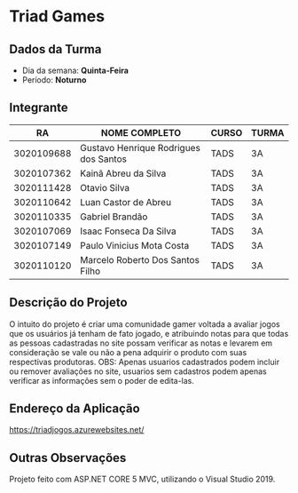 # **Triad Games**

## Dados da Turma
* Dia da semana: **Quinta-Feira**
* Período: **Noturno**

## Integrante
| RA   | NOME COMPLETO | CURSO | TURMA |
|------|---------------|-------|-------|
| 3020109688 | Gustavo Henrique Rodrigues dos Santos  | TADS  | 3A
| 3020107362  | Kainã Abreu da Silva    | TADS  | 3A
| 3020111428  | Otavio Silva     | TADS  | 3A    |
| 3020110642 | Luan  Castor de Abreu |TADS|3A
| 3020110335  | Gabriel Brandão | TADS | 3A 
| 3020107069  | Isaac Fonseca Da Silva | TADS | 3A     
| 3020107149 | Paulo Vinicius Mota Costa | TADS  | 3A    |
| 3020110120  | Marcelo Roberto Dos Santos Filho | TADS  | 3A    |

## Descrição do Projeto

O intuito do projeto é criar uma comunidade gamer voltada a avaliar jogos que os usuários já tenham de fato jogado, 
e atribuindo notas para que todas as pessoas cadastradas no site possam verificar as notas e levarem em consideração se vale ou não a pena adquirir o produto com suas respectivas produtoras. 
OBS: Apenas usuarios cadastrados podem incluir ou remover avaliações no site, usuarios sem cadastros podem apenas verificar as informações sem o poder de edita-las.

## Endereço da Aplicação

https://triadjogos.azurewebsites.net/

## Outras Observações
Projeto feito com ASP.NET CORE 5 MVC, utilizando o Visual Studio 2019.

